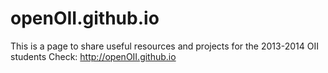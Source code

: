 openOII.github.io
==================
This is a page to share useful resources and projects for the 2013-2014 OII students 
Check: http://openOII.github.io
